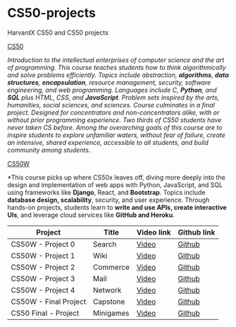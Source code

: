 # CS50-projects
HarvardX CS50 and CS50 projects

[CS50](https://cs50.harvard.edu/x/2022/)

*Introduction to the intellectual enterprises of computer science and the art of programming. This course teaches students how to think algorithmically and solve problems efficiently. Topics include abstraction, **algorithms**, **data structures**, **encapsulation**, resource management, security, software engineering, and web programming. Languages include C, **Python**, and **SQL** plus HTML, CSS, and **JavaScript**. Problem sets inspired by the arts, humanities, social sciences, and sciences. Course culminates in a final project. Designed for concentrators and non-concentrators alike, with or without prior programming experience. Two thirds of CS50 students have never taken CS before. Among the overarching goals of this course are to inspire students to explore unfamiliar waters, without fear of failure, create an intensive, shared experience, accessible to all students, and build community among students.*

[CS50W](https://cs50.harvard.edu/web/2020/)

*This course picks up where CS50x leaves off, diving more deeply into the design and implementation of web apps with Python, JavaScript, and SQL using frameworks like **Django**, React, and **Bootstrap**. Topics include **database design, scalability**, security, and user experience. Through hands-on projects, students learn to **write and use APIs, create interactive UIs**, and leverage cloud services like **GitHub and Heroku**.


| Project           | Title        | Video link    | Github link   |
| -------------     | -------------| ------------- | ------------- |
| CS50W - Project 0 |  Search      | [Video](https://youtu.be/uEuZ8f1kiqY) | [Github](https://submit.cs50.io/courses/30/web50/projects/2020/x/search)   |
| CS50W - Project 1 | Wiki         | [Video](https://youtu.be/SNFVD-Vfq7I)  | [Github](https://submit.cs50.io/courses/30/web50/projects/2020/x/wiki)  |
| CS50W - Project 2 | Commerce     | [Video](https://youtu.be/kJygw9ngGIA)  | [Github](https://submit.cs50.io/courses/30/web50/projects/2020/x/commerce)  |
| CS50W - Project 3 | Mail         | [Video](https://youtu.be/uSaJBzU5XYc)  | [Github](https://submit.cs50.io/courses/30/web50/projects/2020/x/mail)  |
| CS50W - Project 4 | Network      | [Video](https://youtu.be/HHzfyrFP5GE)  | [Github](https://submit.cs50.io/courses/30/web50/projects/2020/x/network)  |
| CS50W - Final Project | Capstone | [Video](https://youtu.be/iAnBZCSZy5gY)   | [Github](https://submit.cs50.io/courses/30/web50/projects/2020/x/capstone) |
| CS50 Final - Project| Minigames    | [Video](https://youtu.be/J0rMLxDNcXQ) | [Github](https://youtu.be/J0rMLxDNcXQ)   |



